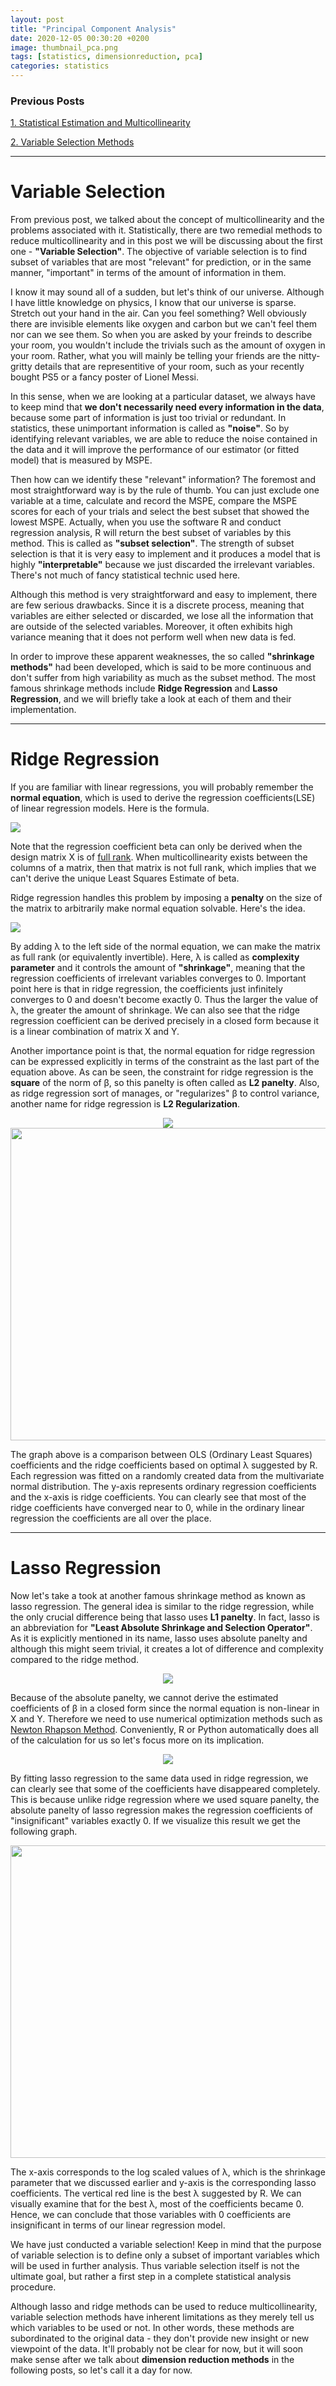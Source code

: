 ```yaml
---
layout: post
title: "Principal Component Analysis"
date: 2020-12-05 00:30:20 +0200
image: thumbnail_pca.png
tags: [statistics, dimensionreduction, pca]
categories: statistics
---
```


### Previous Posts

[1. Statistical Estimation and Multicollinearity](https://domug.github.io/2020/12/03/Estimation_Multicollinearity/)

[2. Variable Selection Methods](https://domug.github.io/2020/12/03/Estimation_Multicollinearity/)

---


# Variable Selection

From previous post, we talked about the concept of multicollinearity and the problems associated with it. Statistically, there are two remedial methods to reduce multicollinearity and in this post we will be discussing about the first one - **"Variable Selection"**. The objective of variable selection is to find subset of variables that are most "relevant" for prediction, or in the same manner, "important" in terms of the amount of information in them. 

I know it may sound all of a sudden, but let's think of our universe. Although I have little knowledge on physics, I know that our universe is sparse. Stretch out your hand in the air. Can you feel something? Well obviously there are invisible elements like oxygen and carbon but we can't feel them nor can we see them. So when you are asked by your freinds to describe your room, you wouldn't include the trivials such as the amount of oxygen in your room. Rather, what you will mainly be telling your friends are the nitty-gritty details that are representitive of your room, such as your recently bought PS5 or a fancy poster of Lionel Messi.

In this sense, when we are looking at a particular dataset, we always have to keep mind that **we don't necessarily need every information in the data**, because some part of information is just too trivial or redundant. In statistics, these unimportant information is called as **"noise"**. So by identifying relevant variables, we are able to reduce the noise contained in the data and it will improve the performance of our estimator (or fitted model) that is measured by MSPE.

Then how can we identify these "relevant" information? The foremost and most straightforward way is by the rule of thumb. You can just exclude one variable at a time, calculate and record the MSPE, compare the MSPE scores for each of your trials and select the best subset that showed the lowest MSPE. Actually, when you use the software R and conduct regression analysis, R will return the best subset of variables by this method. This is called as **"subset selection"**. The strength of subset selection is that it is very easy to implement and it produces a model that is highly **"interpretable"** because we just discarded the irrelevant variables. There's not much of fancy statistical technic used here.

Although this method is very straightforward and easy to implement, there are few serious drawbacks. Since it is a discrete process, meaning that variables are either selected or discarded, we lose all the information that are outside of the selected variables. Moreover, it often exhibits high variance meaning that it does not perform well when new data is fed.

In order to improve these apparent weaknesses, the so called **"shrinkage methods"** had been developed, which is said to be more continuous and don't suffer from high variability as much as the subset method. The most famous shrinkage methods include **Ridge Regression** and **Lasso Regression**, and we will briefly take a look at each of them and their implementation.

---

# Ridge Regression

If you are familiar with linear regressions, you will probably remember the **normal equation**, which is used to derive the regression coefficients(LSE) of linear regression models. Here is the formula.

![]({{site.baseurl}}/images/Variable_Selection/normal_equation.png)

Note that the regression coefficient beta can only be derived when the design matrix X is of [full rank][fullrank]. When multicollinearity exists between the columns of a matrix, then that matrix is not full rank, which implies that we can't derive the unique Least Squares Estimate of beta. 

Ridge regression handles this problem by imposing a **penalty** on the size of the matrix to arbitrarily make normal equation solvable. Here's the idea.


![]({{site.baseurl}}/images/Variable_Selection/ridge.png)

By adding λ to the left side of the normal equation, we can make the matrix as full rank (or equivalently invertible). Here, λ is called as **complexity parameter** and it controls the amount of **"shrinkage"**, meaning that the regression coefficients of irrelevant variables converges to 0. Important point here is that in ridge regression, the coefficients just infinitely converges to 0 and doesn't become exactly 0. Thus the larger the value of λ, the greater the amount of shrinkage. We can also see that the ridge regression coefficient can be derived precisely in a closed form because it is a linear combination of matrix X and Y.

Another importance point is that, the normal equation for ridge regression can be expressed explicitly in terms of the constraint as the last part of the equation above. As can be seen, the constraint for ridge regression is the **square** of the norm of β, so this panelty is often called as **L2 panelty**. Also, as ridge regression sort of manages, or "regularizes" β to control variance, another name for ridge regression is **L2 Regularization**.



<p align="center">
	<img src="{{site.baseurl}}/images/Variable_Selection/ridge_ols.png">
	<img width="600" height="500" src="{{site.baseurl}}/images/Variable_Selection/ridge2.png">
</p>

The graph above is a comparison between OLS (Ordinary Least Squares) coefficients and the ridge coefficients based on optimal λ suggested by R. Each regression was fitted on a randomly created data from the multivariate normal distribution. The y-axis represents ordinary regression coefficients and the x-axis is ridge coefficients. You can clearly see that most of the ridge coefficients have converged near to 0, while in the ordinary linear regression the coefficients are all over the place.



---

# Lasso Regression

Now let's take a took at another famous shrinkage method as known as lasso regression. The general idea is similar to the ridge regression, while the only crucial difference being that lasso uses **L1 panelty**. In fact, lasso is an abbreviation for **"Least Absolute Shrinkage and Selection Operator"**. As it is explicitly mentioned in its name, lasso uses absolute panelty and although this might seem trivial, it creates a lot of difference and complexity compared to the ridge method.

<p align="center">
  <img src="{{site.baseurl}}/images/Variable_Selection/ridge_lasso.png">
</p>

Because of the absolute panelty, we cannot derive the estimated coefficients of β in a closed form since the normal equation is non-linear in X and Y. Therefore we need to use numerical optimization methods such as [Newton Rhapson Method][nr-docs]. Conveniently, R or Python automatically does all of the calculation for us so let's focus more on its implication.


<p align="center">
  <img src="{{site.baseurl}}/images/Variable_Selection/lasso_ols.png">
</p>

By fitting lasso regression to the same data used in ridge regression, we can clearly see that some of the coefficients have disappeared completely. This is because unlike ridge regression where we used square panelty, the absolute panelty of lasso regression makes the regression coefficients of "insignificant" variables exactly 0. If we visualize this result we get the following graph.

<p align="center">
  <img width="600" height="500" src="{{site.baseurl}}/images/Variable_Selection/lasso.png">
</p>

The x-axis corresponds to the log scaled values of λ, which is the shrinkage parameter that we discussed earlier and y-axis is the corresponding lasso coefficients. The vertical red line is the best λ suggested by R. We can visually examine that for the best λ, most of the coefficients became 0. Hence, we can conclude that those variables with 0 coefficients are insignificant in terms of our linear regression model. 

We have just conducted a variable selection! Keep in mind that the purpose of variable selection is to define only a subset of important variables which will be used in further analysis. Thus variable selection itself is not the ultimate goal, but rather a first step in a complete statistical analysis procedure.

Although lasso and ridge methods can be used to reduce multicollinearity, variable selection methods have inherent limitations as they merely tell us which variables to be used or not. In other words, these methods are subordinated to the original data - they don't provide new insight or new viewpoint of the data. It'll probably not be clear for now, but it will soon make sense after we talk about **dimension reduction methods** in the following posts, so let's call it a day for now.



[nr-docs]: https://en.wikipedia.org/wiki/Newton%27s_method
[fullrank]: https://en.wikipedia.org/wiki/Rank_(linear_algebra)#:~:text=A%20matrix%20is%20said%20to,does%20not%20have%20full%20rank.
